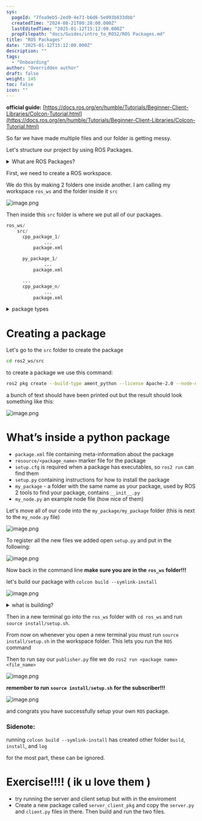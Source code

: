 ```yaml
---
sys:
  pageId: "7fea9eb5-2ed9-4e73-b6d6-5e093b833dbb"
  createdTime: "2024-08-21T00:28:00.000Z"
  lastEditedTime: "2025-01-12T15:12:00.000Z"
  propFilepath: "docs/Guides/intro_to_ROS2/ROS Packages.md"
title: "ROS Packages"
date: "2025-01-12T15:12:00.000Z"
description: ""
tags:
  - "Onboarding"
author: "Overridden author"
draft: false
weight: 145
toc: false
icon: ""
---
```


**official guide:** [https://docs.ros.org/en/humble/Tutorials/Beginner-Client-Libraries/Colcon-Tutorial.html](https://docs.ros.org/en/humble/Tutorials/Beginner-Client-Libraries/Colcon-Tutorial.html)

So far we have made multiple files and our folder is getting messy.

Let's structure our project by using ROS Packages.

<details>

<summary>What are ROS Packages?</summary>

ROS Packages are, as the name implies, packages of code that are highly sharable between ROS developers.

They consist of a folder, `package.xml` file, and source code

```python
      cpp_package_1/
		      ... imagine much code files here ..
          package.xml
```

</details>

First, we need to create a ROS workspace.

We do this by making 2 folders one inside another. I am calling my workspace `ros_ws` and the folder inside it `src`

![image.png](https://prod-files-secure.s3.us-west-2.amazonaws.com/d518164a-d88e-44d1-a4ee-3adb3bd8bce0/70706947-fd18-4537-a67b-e12946812d31/image.png?X-Amz-Algorithm=AWS4-HMAC-SHA256&X-Amz-Content-Sha256=UNSIGNED-PAYLOAD&X-Amz-Credential=ASIAZI2LB4667YGIJAK2%2F20250525%2Fus-west-2%2Fs3%2Faws4_request&X-Amz-Date=20250525T210725Z&X-Amz-Expires=3600&X-Amz-Security-Token=IQoJb3JpZ2luX2VjEGwaCXVzLXdlc3QtMiJHMEUCIQDevgVNBkvtYLfqTqkZn4229ZFaURIkm0fcxDlG5uZJKQIgEgrkRDwBDQZ4X5MFdmNdttibTXzC8dNxvLR6hq%2BEpR4q%2FwMINRAAGgw2Mzc0MjMxODM4MDUiDNHKI7zBe93z8dsi7CrcA0s38uxOzM3jHQHLzsgpSyBdFFxTT8ATBC%2BznbPSLS2b1T3LKeB8nykmBbaT2u2gi5Ez7Kk7k9rZ6YI9yyLTYXRz0Ts5jX7fEKYHrL9eJsx1rE1%2BVEKBuVKZQxWlwqFDOHQU0KqQie6he8rR%2BILpj%2FIQuGHNl%2FLbRegAjxrc9fXUYfdKZwYsCwNfYyOhnNHmfAshqQfC3%2FytSX9JfHJYpEl1SFXmixETiiTp7rzxoiqzrnke%2FVleeuWCe5Z5nA6CC2ARN2kpFUsRs07sPi%2FqLuUETJNI4belVGDPYZmRbxQxNKjDkZZswhFtgYfxzgRx1cmsarG2P4OpnN10zDcN25wpWCIEQade45Luu%2BED7gipkEBlxxcY6S1OFFRfeWENY6xlDXPGKA2IWdHcwKOh%2F9bAi9KOgRN0U6GSjB5iqqRfnNo1HhYjlahwNSXdgY6j898FG0hs46tyjzuQtop7IuqWQmjpep8L%2FHPuOlJm7gibTeaGt6YvnYc45p7LegdcS2zJQTSatme8i4YBEVfpSBHEP2GWbdJ9W67Vx%2BF%2FPUEbaEIemOcKSH2J9QkiIIRgszDKwB2ssDDmKRf6%2FZzEir%2FL%2BW1u4O%2F4edINgRt9dpaui96BYEVqDmDiJh%2BoMJP1zcEGOqUBeT8TbeXQKEgLrCgS06os3Mv6sIB0DxQbjNlH0WHYaw1rGt09ppaRZVrWBdknB69KioRgikcx9y67tOjxa07%2BA2PnDlGXLe%2Fkm0i4eBK8%2B0Eqcu%2F64nXQBjfUKn2ZW4o093Z12E7nsi4R75vxzOeOF%2FQ74zXqddUfz2yIjQXbZhk6btCcJci72io68p8H2fq1%2F4vCCSi3o6wclQIpbVOq2QoI4udP&X-Amz-Signature=a1dded43ec276dc6e5cdf8d83153a7d5915340ebb93914b8a12a25a473e81370&X-Amz-SignedHeaders=host&x-id=GetObject)

Then inside this `src` folder is where we put all of our packages.

```python
ros_ws/
    src/
      cpp_package_1/
		      ...
          package.xml

      py_package_1/
		      ...
          package.xml

      ...
      cpp_package_n/
		      ...
          package.xml

```

<details>

<summary>package types</summary>

packages can be either `C++` or python.

the intern file structure is different for each but for this guide we will stick to creating python packages

</details>

# Creating a package

Let's go to the `src` folder to create the package

```bash
cd ros2_ws/src
```

to create a package we use this command:

```bash
ros2 pkg create --build-type ament_python --license Apache-2.0 --node-name my_node my_package
```

a bunch of text should have been printed out but the result should look something like this:

![image.png](https://prod-files-secure.s3.us-west-2.amazonaws.com/d518164a-d88e-44d1-a4ee-3adb3bd8bce0/e6cf1e3f-8512-4a3e-b131-079f800bf3e8/image.png?X-Amz-Algorithm=AWS4-HMAC-SHA256&X-Amz-Content-Sha256=UNSIGNED-PAYLOAD&X-Amz-Credential=ASIAZI2LB4667YGIJAK2%2F20250525%2Fus-west-2%2Fs3%2Faws4_request&X-Amz-Date=20250525T210725Z&X-Amz-Expires=3600&X-Amz-Security-Token=IQoJb3JpZ2luX2VjEGwaCXVzLXdlc3QtMiJHMEUCIQDevgVNBkvtYLfqTqkZn4229ZFaURIkm0fcxDlG5uZJKQIgEgrkRDwBDQZ4X5MFdmNdttibTXzC8dNxvLR6hq%2BEpR4q%2FwMINRAAGgw2Mzc0MjMxODM4MDUiDNHKI7zBe93z8dsi7CrcA0s38uxOzM3jHQHLzsgpSyBdFFxTT8ATBC%2BznbPSLS2b1T3LKeB8nykmBbaT2u2gi5Ez7Kk7k9rZ6YI9yyLTYXRz0Ts5jX7fEKYHrL9eJsx1rE1%2BVEKBuVKZQxWlwqFDOHQU0KqQie6he8rR%2BILpj%2FIQuGHNl%2FLbRegAjxrc9fXUYfdKZwYsCwNfYyOhnNHmfAshqQfC3%2FytSX9JfHJYpEl1SFXmixETiiTp7rzxoiqzrnke%2FVleeuWCe5Z5nA6CC2ARN2kpFUsRs07sPi%2FqLuUETJNI4belVGDPYZmRbxQxNKjDkZZswhFtgYfxzgRx1cmsarG2P4OpnN10zDcN25wpWCIEQade45Luu%2BED7gipkEBlxxcY6S1OFFRfeWENY6xlDXPGKA2IWdHcwKOh%2F9bAi9KOgRN0U6GSjB5iqqRfnNo1HhYjlahwNSXdgY6j898FG0hs46tyjzuQtop7IuqWQmjpep8L%2FHPuOlJm7gibTeaGt6YvnYc45p7LegdcS2zJQTSatme8i4YBEVfpSBHEP2GWbdJ9W67Vx%2BF%2FPUEbaEIemOcKSH2J9QkiIIRgszDKwB2ssDDmKRf6%2FZzEir%2FL%2BW1u4O%2F4edINgRt9dpaui96BYEVqDmDiJh%2BoMJP1zcEGOqUBeT8TbeXQKEgLrCgS06os3Mv6sIB0DxQbjNlH0WHYaw1rGt09ppaRZVrWBdknB69KioRgikcx9y67tOjxa07%2BA2PnDlGXLe%2Fkm0i4eBK8%2B0Eqcu%2F64nXQBjfUKn2ZW4o093Z12E7nsi4R75vxzOeOF%2FQ74zXqddUfz2yIjQXbZhk6btCcJci72io68p8H2fq1%2F4vCCSi3o6wclQIpbVOq2QoI4udP&X-Amz-Signature=22696b1a76cff8dc640aab2d362fd581509d6d06aee9759ae0da6e0fc29f23a2&X-Amz-SignedHeaders=host&x-id=GetObject)

# What’s inside a python package

- `package.xml` file containing meta-information about the package
- `resource/<package_name>` marker file for the package
- `setup.cfg` is required when a package has executables, so `ros2 run` can find them
- `setup.py` containing instructions for how to install the package
- `my_package` - a folder with the same name as your package, used by ROS 2 tools to find your package, contains `__init__.py`
- `my_node.py` an example node file (how nice of them)

Let's move all of our code into the `my_package/my_package` folder (this is next to the `my_node.py` file)

![image.png](https://prod-files-secure.s3.us-west-2.amazonaws.com/d518164a-d88e-44d1-a4ee-3adb3bd8bce0/9ce58f11-0da9-4d3e-b86d-506a9685d378/image.png?X-Amz-Algorithm=AWS4-HMAC-SHA256&X-Amz-Content-Sha256=UNSIGNED-PAYLOAD&X-Amz-Credential=ASIAZI2LB4667YGIJAK2%2F20250525%2Fus-west-2%2Fs3%2Faws4_request&X-Amz-Date=20250525T210725Z&X-Amz-Expires=3600&X-Amz-Security-Token=IQoJb3JpZ2luX2VjEGwaCXVzLXdlc3QtMiJHMEUCIQDevgVNBkvtYLfqTqkZn4229ZFaURIkm0fcxDlG5uZJKQIgEgrkRDwBDQZ4X5MFdmNdttibTXzC8dNxvLR6hq%2BEpR4q%2FwMINRAAGgw2Mzc0MjMxODM4MDUiDNHKI7zBe93z8dsi7CrcA0s38uxOzM3jHQHLzsgpSyBdFFxTT8ATBC%2BznbPSLS2b1T3LKeB8nykmBbaT2u2gi5Ez7Kk7k9rZ6YI9yyLTYXRz0Ts5jX7fEKYHrL9eJsx1rE1%2BVEKBuVKZQxWlwqFDOHQU0KqQie6he8rR%2BILpj%2FIQuGHNl%2FLbRegAjxrc9fXUYfdKZwYsCwNfYyOhnNHmfAshqQfC3%2FytSX9JfHJYpEl1SFXmixETiiTp7rzxoiqzrnke%2FVleeuWCe5Z5nA6CC2ARN2kpFUsRs07sPi%2FqLuUETJNI4belVGDPYZmRbxQxNKjDkZZswhFtgYfxzgRx1cmsarG2P4OpnN10zDcN25wpWCIEQade45Luu%2BED7gipkEBlxxcY6S1OFFRfeWENY6xlDXPGKA2IWdHcwKOh%2F9bAi9KOgRN0U6GSjB5iqqRfnNo1HhYjlahwNSXdgY6j898FG0hs46tyjzuQtop7IuqWQmjpep8L%2FHPuOlJm7gibTeaGt6YvnYc45p7LegdcS2zJQTSatme8i4YBEVfpSBHEP2GWbdJ9W67Vx%2BF%2FPUEbaEIemOcKSH2J9QkiIIRgszDKwB2ssDDmKRf6%2FZzEir%2FL%2BW1u4O%2F4edINgRt9dpaui96BYEVqDmDiJh%2BoMJP1zcEGOqUBeT8TbeXQKEgLrCgS06os3Mv6sIB0DxQbjNlH0WHYaw1rGt09ppaRZVrWBdknB69KioRgikcx9y67tOjxa07%2BA2PnDlGXLe%2Fkm0i4eBK8%2B0Eqcu%2F64nXQBjfUKn2ZW4o093Z12E7nsi4R75vxzOeOF%2FQ74zXqddUfz2yIjQXbZhk6btCcJci72io68p8H2fq1%2F4vCCSi3o6wclQIpbVOq2QoI4udP&X-Amz-Signature=dd8cef9e0d92c3055a9f21feacbd7467bc802946c466577701c89a4392f1de9d&X-Amz-SignedHeaders=host&x-id=GetObject)

To register all the new files we added open `setup.py` and put in the following:

![image.png](https://prod-files-secure.s3.us-west-2.amazonaws.com/d518164a-d88e-44d1-a4ee-3adb3bd8bce0/1cd7c262-4cae-4496-9d75-c178537d24a2/image.png?X-Amz-Algorithm=AWS4-HMAC-SHA256&X-Amz-Content-Sha256=UNSIGNED-PAYLOAD&X-Amz-Credential=ASIAZI2LB4667YGIJAK2%2F20250525%2Fus-west-2%2Fs3%2Faws4_request&X-Amz-Date=20250525T210725Z&X-Amz-Expires=3600&X-Amz-Security-Token=IQoJb3JpZ2luX2VjEGwaCXVzLXdlc3QtMiJHMEUCIQDevgVNBkvtYLfqTqkZn4229ZFaURIkm0fcxDlG5uZJKQIgEgrkRDwBDQZ4X5MFdmNdttibTXzC8dNxvLR6hq%2BEpR4q%2FwMINRAAGgw2Mzc0MjMxODM4MDUiDNHKI7zBe93z8dsi7CrcA0s38uxOzM3jHQHLzsgpSyBdFFxTT8ATBC%2BznbPSLS2b1T3LKeB8nykmBbaT2u2gi5Ez7Kk7k9rZ6YI9yyLTYXRz0Ts5jX7fEKYHrL9eJsx1rE1%2BVEKBuVKZQxWlwqFDOHQU0KqQie6he8rR%2BILpj%2FIQuGHNl%2FLbRegAjxrc9fXUYfdKZwYsCwNfYyOhnNHmfAshqQfC3%2FytSX9JfHJYpEl1SFXmixETiiTp7rzxoiqzrnke%2FVleeuWCe5Z5nA6CC2ARN2kpFUsRs07sPi%2FqLuUETJNI4belVGDPYZmRbxQxNKjDkZZswhFtgYfxzgRx1cmsarG2P4OpnN10zDcN25wpWCIEQade45Luu%2BED7gipkEBlxxcY6S1OFFRfeWENY6xlDXPGKA2IWdHcwKOh%2F9bAi9KOgRN0U6GSjB5iqqRfnNo1HhYjlahwNSXdgY6j898FG0hs46tyjzuQtop7IuqWQmjpep8L%2FHPuOlJm7gibTeaGt6YvnYc45p7LegdcS2zJQTSatme8i4YBEVfpSBHEP2GWbdJ9W67Vx%2BF%2FPUEbaEIemOcKSH2J9QkiIIRgszDKwB2ssDDmKRf6%2FZzEir%2FL%2BW1u4O%2F4edINgRt9dpaui96BYEVqDmDiJh%2BoMJP1zcEGOqUBeT8TbeXQKEgLrCgS06os3Mv6sIB0DxQbjNlH0WHYaw1rGt09ppaRZVrWBdknB69KioRgikcx9y67tOjxa07%2BA2PnDlGXLe%2Fkm0i4eBK8%2B0Eqcu%2F64nXQBjfUKn2ZW4o093Z12E7nsi4R75vxzOeOF%2FQ74zXqddUfz2yIjQXbZhk6btCcJci72io68p8H2fq1%2F4vCCSi3o6wclQIpbVOq2QoI4udP&X-Amz-Signature=ad7c4233f5eb503de284756817dbdf2a04d1e2b7cbbb2b9b185b2553342f323b&X-Amz-SignedHeaders=host&x-id=GetObject)

Now back in the command line **make sure you are in the** **`ros_ws`** **folder!!!**

let's build our package with `colcon build --symlink-install`

![image.png](https://prod-files-secure.s3.us-west-2.amazonaws.com/d518164a-d88e-44d1-a4ee-3adb3bd8bce0/2f2a0d27-b173-48fd-b189-5f5c0ce65619/image.png?X-Amz-Algorithm=AWS4-HMAC-SHA256&X-Amz-Content-Sha256=UNSIGNED-PAYLOAD&X-Amz-Credential=ASIAZI2LB4667YGIJAK2%2F20250525%2Fus-west-2%2Fs3%2Faws4_request&X-Amz-Date=20250525T210725Z&X-Amz-Expires=3600&X-Amz-Security-Token=IQoJb3JpZ2luX2VjEGwaCXVzLXdlc3QtMiJHMEUCIQDevgVNBkvtYLfqTqkZn4229ZFaURIkm0fcxDlG5uZJKQIgEgrkRDwBDQZ4X5MFdmNdttibTXzC8dNxvLR6hq%2BEpR4q%2FwMINRAAGgw2Mzc0MjMxODM4MDUiDNHKI7zBe93z8dsi7CrcA0s38uxOzM3jHQHLzsgpSyBdFFxTT8ATBC%2BznbPSLS2b1T3LKeB8nykmBbaT2u2gi5Ez7Kk7k9rZ6YI9yyLTYXRz0Ts5jX7fEKYHrL9eJsx1rE1%2BVEKBuVKZQxWlwqFDOHQU0KqQie6he8rR%2BILpj%2FIQuGHNl%2FLbRegAjxrc9fXUYfdKZwYsCwNfYyOhnNHmfAshqQfC3%2FytSX9JfHJYpEl1SFXmixETiiTp7rzxoiqzrnke%2FVleeuWCe5Z5nA6CC2ARN2kpFUsRs07sPi%2FqLuUETJNI4belVGDPYZmRbxQxNKjDkZZswhFtgYfxzgRx1cmsarG2P4OpnN10zDcN25wpWCIEQade45Luu%2BED7gipkEBlxxcY6S1OFFRfeWENY6xlDXPGKA2IWdHcwKOh%2F9bAi9KOgRN0U6GSjB5iqqRfnNo1HhYjlahwNSXdgY6j898FG0hs46tyjzuQtop7IuqWQmjpep8L%2FHPuOlJm7gibTeaGt6YvnYc45p7LegdcS2zJQTSatme8i4YBEVfpSBHEP2GWbdJ9W67Vx%2BF%2FPUEbaEIemOcKSH2J9QkiIIRgszDKwB2ssDDmKRf6%2FZzEir%2FL%2BW1u4O%2F4edINgRt9dpaui96BYEVqDmDiJh%2BoMJP1zcEGOqUBeT8TbeXQKEgLrCgS06os3Mv6sIB0DxQbjNlH0WHYaw1rGt09ppaRZVrWBdknB69KioRgikcx9y67tOjxa07%2BA2PnDlGXLe%2Fkm0i4eBK8%2B0Eqcu%2F64nXQBjfUKn2ZW4o093Z12E7nsi4R75vxzOeOF%2FQ74zXqddUfz2yIjQXbZhk6btCcJci72io68p8H2fq1%2F4vCCSi3o6wclQIpbVOq2QoI4udP&X-Amz-Signature=3ffb3f7b74fe6d0bbdfabba341225f5f4b50d7bde6b27ffd7a6ef266c17ea603&X-Amz-SignedHeaders=host&x-id=GetObject)

<details>

<summary>what is building?</summary>

if you are a CS major at Rose-Hulman you will learn the answer to this in CSSE132

but TLDR; is it combines all the code files into one program that can be run easily 

</details>

Then in a new terminal go into the `ros_ws` folder with `cd ros_ws` and run `source install/setup.sh`. 

From now on whenever you open a new terminal you must run `source install/setup.sh` in the workspace folder. This lets you run the `ROS` command

Then to run say our `publisher.py` file we do `ros2 run <package name> <file_name>`

![image.png](https://prod-files-secure.s3.us-west-2.amazonaws.com/d518164a-d88e-44d1-a4ee-3adb3bd8bce0/4f4b1219-3a44-4632-aa0a-ce3471699f59/image.png?X-Amz-Algorithm=AWS4-HMAC-SHA256&X-Amz-Content-Sha256=UNSIGNED-PAYLOAD&X-Amz-Credential=ASIAZI2LB4667YGIJAK2%2F20250525%2Fus-west-2%2Fs3%2Faws4_request&X-Amz-Date=20250525T210725Z&X-Amz-Expires=3600&X-Amz-Security-Token=IQoJb3JpZ2luX2VjEGwaCXVzLXdlc3QtMiJHMEUCIQDevgVNBkvtYLfqTqkZn4229ZFaURIkm0fcxDlG5uZJKQIgEgrkRDwBDQZ4X5MFdmNdttibTXzC8dNxvLR6hq%2BEpR4q%2FwMINRAAGgw2Mzc0MjMxODM4MDUiDNHKI7zBe93z8dsi7CrcA0s38uxOzM3jHQHLzsgpSyBdFFxTT8ATBC%2BznbPSLS2b1T3LKeB8nykmBbaT2u2gi5Ez7Kk7k9rZ6YI9yyLTYXRz0Ts5jX7fEKYHrL9eJsx1rE1%2BVEKBuVKZQxWlwqFDOHQU0KqQie6he8rR%2BILpj%2FIQuGHNl%2FLbRegAjxrc9fXUYfdKZwYsCwNfYyOhnNHmfAshqQfC3%2FytSX9JfHJYpEl1SFXmixETiiTp7rzxoiqzrnke%2FVleeuWCe5Z5nA6CC2ARN2kpFUsRs07sPi%2FqLuUETJNI4belVGDPYZmRbxQxNKjDkZZswhFtgYfxzgRx1cmsarG2P4OpnN10zDcN25wpWCIEQade45Luu%2BED7gipkEBlxxcY6S1OFFRfeWENY6xlDXPGKA2IWdHcwKOh%2F9bAi9KOgRN0U6GSjB5iqqRfnNo1HhYjlahwNSXdgY6j898FG0hs46tyjzuQtop7IuqWQmjpep8L%2FHPuOlJm7gibTeaGt6YvnYc45p7LegdcS2zJQTSatme8i4YBEVfpSBHEP2GWbdJ9W67Vx%2BF%2FPUEbaEIemOcKSH2J9QkiIIRgszDKwB2ssDDmKRf6%2FZzEir%2FL%2BW1u4O%2F4edINgRt9dpaui96BYEVqDmDiJh%2BoMJP1zcEGOqUBeT8TbeXQKEgLrCgS06os3Mv6sIB0DxQbjNlH0WHYaw1rGt09ppaRZVrWBdknB69KioRgikcx9y67tOjxa07%2BA2PnDlGXLe%2Fkm0i4eBK8%2B0Eqcu%2F64nXQBjfUKn2ZW4o093Z12E7nsi4R75vxzOeOF%2FQ74zXqddUfz2yIjQXbZhk6btCcJci72io68p8H2fq1%2F4vCCSi3o6wclQIpbVOq2QoI4udP&X-Amz-Signature=f59e5c5b37ed60d901671f2a69c540cba2406c100f1f5a7c21ba78fe05362d4a&X-Amz-SignedHeaders=host&x-id=GetObject)

**remember to run** **`source install/setup.sh`** **for the subscriber!!!**

![image.png](https://prod-files-secure.s3.us-west-2.amazonaws.com/d518164a-d88e-44d1-a4ee-3adb3bd8bce0/02121119-dad4-49ec-8356-c956108b4243/image.png?X-Amz-Algorithm=AWS4-HMAC-SHA256&X-Amz-Content-Sha256=UNSIGNED-PAYLOAD&X-Amz-Credential=ASIAZI2LB4667YGIJAK2%2F20250525%2Fus-west-2%2Fs3%2Faws4_request&X-Amz-Date=20250525T210725Z&X-Amz-Expires=3600&X-Amz-Security-Token=IQoJb3JpZ2luX2VjEGwaCXVzLXdlc3QtMiJHMEUCIQDevgVNBkvtYLfqTqkZn4229ZFaURIkm0fcxDlG5uZJKQIgEgrkRDwBDQZ4X5MFdmNdttibTXzC8dNxvLR6hq%2BEpR4q%2FwMINRAAGgw2Mzc0MjMxODM4MDUiDNHKI7zBe93z8dsi7CrcA0s38uxOzM3jHQHLzsgpSyBdFFxTT8ATBC%2BznbPSLS2b1T3LKeB8nykmBbaT2u2gi5Ez7Kk7k9rZ6YI9yyLTYXRz0Ts5jX7fEKYHrL9eJsx1rE1%2BVEKBuVKZQxWlwqFDOHQU0KqQie6he8rR%2BILpj%2FIQuGHNl%2FLbRegAjxrc9fXUYfdKZwYsCwNfYyOhnNHmfAshqQfC3%2FytSX9JfHJYpEl1SFXmixETiiTp7rzxoiqzrnke%2FVleeuWCe5Z5nA6CC2ARN2kpFUsRs07sPi%2FqLuUETJNI4belVGDPYZmRbxQxNKjDkZZswhFtgYfxzgRx1cmsarG2P4OpnN10zDcN25wpWCIEQade45Luu%2BED7gipkEBlxxcY6S1OFFRfeWENY6xlDXPGKA2IWdHcwKOh%2F9bAi9KOgRN0U6GSjB5iqqRfnNo1HhYjlahwNSXdgY6j898FG0hs46tyjzuQtop7IuqWQmjpep8L%2FHPuOlJm7gibTeaGt6YvnYc45p7LegdcS2zJQTSatme8i4YBEVfpSBHEP2GWbdJ9W67Vx%2BF%2FPUEbaEIemOcKSH2J9QkiIIRgszDKwB2ssDDmKRf6%2FZzEir%2FL%2BW1u4O%2F4edINgRt9dpaui96BYEVqDmDiJh%2BoMJP1zcEGOqUBeT8TbeXQKEgLrCgS06os3Mv6sIB0DxQbjNlH0WHYaw1rGt09ppaRZVrWBdknB69KioRgikcx9y67tOjxa07%2BA2PnDlGXLe%2Fkm0i4eBK8%2B0Eqcu%2F64nXQBjfUKn2ZW4o093Z12E7nsi4R75vxzOeOF%2FQ74zXqddUfz2yIjQXbZhk6btCcJci72io68p8H2fq1%2F4vCCSi3o6wclQIpbVOq2QoI4udP&X-Amz-Signature=2740b11d5fb543bf474fe7f01262de7f27296a222bd46d2b0e7b10df20439885&X-Amz-SignedHeaders=host&x-id=GetObject)

and congrats you have successfully setup your own `ROS` package.

### Sidenote:

running `colcon build --symlink-install` has created other folder `build`, `install`, and `log`

for the most part, these can be ignored.

# Exercise!!!! ( ik u love them )

- try running the server and client setup but with in the enviroment
- Create a new package called `server_client_pkg` and copy the `server.py` and `client.py` files in there. Then build and run the two files.
